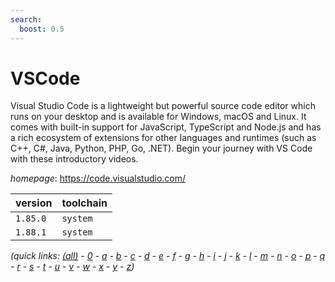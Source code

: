 ```yaml
---
search:
  boost: 0.5
---
```

# VSCode

Visual Studio Code is a lightweight but powerful source code editor     which runs on your desktop and is available for Windows, macOS and     Linux. It comes with built-in support for JavaScript, TypeScript and     Node.js and has a rich ecosystem of extensions for other languages     and runtimes (such as C++, C#, Java, Python, PHP, Go, .NET). Begin     your journey with VS Code with these introductory videos.

*homepage*: <https://code.visualstudio.com/>

version | toolchain
--------|----------
``1.85.0`` | ``system``
``1.88.1`` | ``system``


*(quick links: [(all)](../index.md) - [0](../0/index.md) - [a](../a/index.md) - [b](../b/index.md) - [c](../c/index.md) - [d](../d/index.md) - [e](../e/index.md) - [f](../f/index.md) - [g](../g/index.md) - [h](../h/index.md) - [i](../i/index.md) - [j](../j/index.md) - [k](../k/index.md) - [l](../l/index.md) - [m](../m/index.md) - [n](../n/index.md) - [o](../o/index.md) - [p](../p/index.md) - [q](../q/index.md) - [r](../r/index.md) - [s](../s/index.md) - [t](../t/index.md) - [u](../u/index.md) - [v](../v/index.md) - [w](../w/index.md) - [x](../x/index.md) - [y](../y/index.md) - [z](../z/index.md))*

